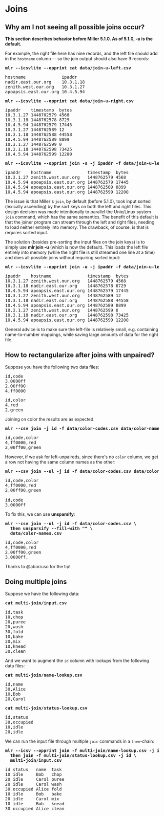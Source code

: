 <!---  PLEASE DO NOT EDIT DIRECTLY. EDIT THE .md.in FILE PLEASE. --->
# Joins

## Why am I not seeing all possible joins occur?

**This section describes behavior before Miller 5.1.0. As of 5.1.0, -u is the default.**

For example, the right file here has nine records, and the left file should add in the `hostname` column -- so the join output should also have 9 records:

<pre class="pre-highlight-in-pair">
<b>mlr --icsvlite --opprint cat data/join-u-left.csv</b>
</pre>
<pre class="pre-non-highlight-in-pair">
hostname              ipaddr
nadir.east.our.org    10.3.1.18
zenith.west.our.org   10.3.1.27
apoapsis.east.our.org 10.4.5.94
</pre>

<pre class="pre-highlight-in-pair">
<b>mlr --icsvlite --opprint cat data/join-u-right.csv</b>
</pre>
<pre class="pre-non-highlight-in-pair">
ipaddr    timestamp  bytes
10.3.1.27 1448762579 4568
10.3.1.18 1448762578 8729
10.4.5.94 1448762579 17445
10.3.1.27 1448762589 12
10.3.1.18 1448762588 44558
10.4.5.94 1448762589 8899
10.3.1.27 1448762599 0
10.3.1.18 1448762598 73425
10.4.5.94 1448762599 12200
</pre>

<pre class="pre-highlight-in-pair">
<b>mlr --icsvlite --opprint join -s -j ipaddr -f data/join-u-left.csv data/join-u-right.csv</b>
</pre>
<pre class="pre-non-highlight-in-pair">
ipaddr    hostname              timestamp  bytes
10.3.1.27 zenith.west.our.org   1448762579 4568
10.4.5.94 apoapsis.east.our.org 1448762579 17445
10.4.5.94 apoapsis.east.our.org 1448762589 8899
10.4.5.94 apoapsis.east.our.org 1448762599 12200
</pre>

The issue is that Miller's `join`, by default (before 5.1.0), took input sorted (lexically ascending) by the sort keys on both the left and right files.  This design decision was made intentionally to parallel the Unix/Linux system `join` command, which has the same semantics. The benefit of this default is that the joiner program can stream through the left and right files, needing to load neither entirely into memory. The drawback, of course, is that is requires sorted input.

The solution (besides pre-sorting the input files on the join keys) is to simply use **mlr join -u** (which is now the default). This loads the left file entirely into memory (while the right file is still streamed one line at a time) and does all possible joins without requiring sorted input:

<pre class="pre-highlight-in-pair">
<b>mlr --icsvlite --opprint join -u -j ipaddr -f data/join-u-left.csv data/join-u-right.csv</b>
</pre>
<pre class="pre-non-highlight-in-pair">
ipaddr    hostname              timestamp  bytes
10.3.1.27 zenith.west.our.org   1448762579 4568
10.3.1.18 nadir.east.our.org    1448762578 8729
10.4.5.94 apoapsis.east.our.org 1448762579 17445
10.3.1.27 zenith.west.our.org   1448762589 12
10.3.1.18 nadir.east.our.org    1448762588 44558
10.4.5.94 apoapsis.east.our.org 1448762589 8899
10.3.1.27 zenith.west.our.org   1448762599 0
10.3.1.18 nadir.east.our.org    1448762598 73425
10.4.5.94 apoapsis.east.our.org 1448762599 12200
</pre>

General advice is to make sure the left-file is relatively small, e.g. containing name-to-number mappings, while saving large amounts of data for the right file.

## How to rectangularize after joins with unpaired?

Suppose you have the following two data files:

<pre class="pre-non-highlight-non-pair">
id,code
3,0000ff
2,00ff00
4,ff0000
</pre>

<pre class="pre-non-highlight-non-pair">
id,color
4,red
2,green
</pre>

Joining on color the results are as expected:

<pre class="pre-highlight-in-pair">
<b>mlr --csv join -j id -f data/color-codes.csv data/color-names.csv</b>
</pre>
<pre class="pre-non-highlight-in-pair">
id,code,color
4,ff0000,red
2,00ff00,green
</pre>

However, if we ask for left-unpaireds, since there's no `color` column, we get a row not having the same column names as the other:

<pre class="pre-highlight-in-pair">
<b>mlr --csv join --ul -j id -f data/color-codes.csv data/color-names.csv</b>
</pre>
<pre class="pre-non-highlight-in-pair">
id,code,color
4,ff0000,red
2,00ff00,green

id,code
3,0000ff
</pre>

To fix this, we can use **unsparsify**:

<pre class="pre-highlight-in-pair">
<b>mlr --csv join --ul -j id -f data/color-codes.csv \</b>
<b>  then unsparsify --fill-with "" \</b>
<b>  data/color-names.csv</b>
</pre>
<pre class="pre-non-highlight-in-pair">
id,code,color
4,ff0000,red
2,00ff00,green
3,0000ff,
</pre>

Thanks to @aborruso for the tip!

## Doing multiple joins

Suppose we have the following data:

<pre class="pre-highlight-in-pair">
<b>cat multi-join/input.csv</b>
</pre>
<pre class="pre-non-highlight-in-pair">
id,task
10,chop
20,puree
20,wash
30,fold
10,bake
20,mix
10,knead
30,clean
</pre>

And we want to augment the `id` column with lookups from the following data files:

<pre class="pre-highlight-in-pair">
<b>cat multi-join/name-lookup.csv</b>
</pre>
<pre class="pre-non-highlight-in-pair">
id,name
30,Alice
10,Bob
20,Carol
</pre>

<pre class="pre-highlight-in-pair">
<b>cat multi-join/status-lookup.csv</b>
</pre>
<pre class="pre-non-highlight-in-pair">
id,status
30,occupied
10,idle
20,idle
</pre>

We can run the input file through multiple `join` commands in a `then`-chain:

<pre class="pre-highlight-in-pair">
<b>mlr --icsv --opprint join -f multi-join/name-lookup.csv -j id \</b>
<b>  then join -f multi-join/status-lookup.csv -j id \</b>
<b>  multi-join/input.csv</b>
</pre>
<pre class="pre-non-highlight-in-pair">
id status   name  task
10 idle     Bob   chop
20 idle     Carol puree
20 idle     Carol wash
30 occupied Alice fold
10 idle     Bob   bake
20 idle     Carol mix
10 idle     Bob   knead
30 occupied Alice clean
</pre>
